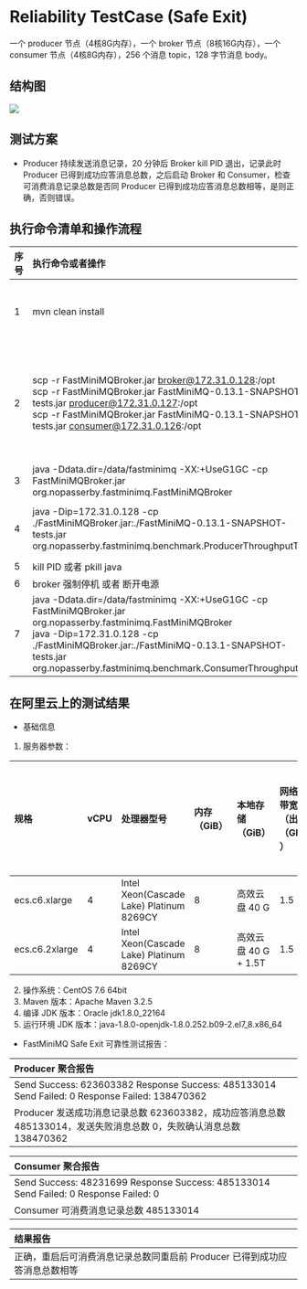 # Reliability TestCase (Safe Exit)

一个 producer 节点（4核8G内存），一个 broker 节点（8核16G内存），一个 consumer 节点（4核8G内存），256 个消息 topic，128 字节消息 body。

## 结构图

![](https://www.guochaosheng.com/fastminimq/docs/img/testcase_reboot.svg)
## 测试方案
* Producer 持续发送消息记录，20 分钟后 Broker kill PID 退出，记录此时 Producer 已得到成功应答消息总数，之后启动 Broker 和 Consumer，检查可消费消息记录总数是否同 Producer 已得到成功应答消息总数相等，是则正确，否则错误。

## 执行命令清单和操作流程
| 序号 | 执行命令或者操作                                               | 说明                                                         |
| :--- | :----------------------------------------------------------- | :----------------------------------------------------------- |
| 1    | mvn clean install                                            | 编译打包生成 FastMiniMQBroker.jar 和 FastMiniMQ-0.13.1-SNAPSHOT-tests.jar |
| 2    | scp -r FastMiniMQBroker.jar broker@172.31.0.128:/opt <br>scp -r FastMiniMQBroker.jar FastMiniMQ-0.13.1-SNAPSHOT-tests.jar producer@172.31.0.127:/opt <br>scp -r FastMiniMQBroker.jar FastMiniMQ-0.13.1-SNAPSHOT-tests.jar consumer@172.31.0.126:/opt | 复制 FastMiniMQBroker.jar 至 broker 节点，复制 FastMiniMQBroker.jar 和 FastMiniMQ-0.13.1-SNAPSHOT-tests.jar 至 producer\consumer 节点 |
| 3    | java -Ddata.dir=/data/fastminimq -XX:+UseG1GC -cp FastMiniMQBroker.jar org.nopasserby.fastminimq.FastMiniMQBroker | 运行 broker                                                  |
| 4    | java -Dip=172.31.0.128 -cp ./FastMiniMQBroker.jar:./FastMiniMQ-0.13.1-SNAPSHOT-tests.jar org.nopasserby.fastminimq.benchmark.ProducerThroughputTest | 运行 producer，持续发送消息记录，记录 Producer 已得到成功应答消息总数 |
| 5    | kill PID 或者 pkill java                                     | broker 安全退出                                              |
| 6    | broker 强制停机 或者 断开电源                                | broker 快速停机                                              |
| 7    | java -Ddata.dir=/data/fastminimq -XX:+UseG1GC -cp FastMiniMQBroker.jar org.nopasserby.fastminimq.FastMiniMQBroker<br/>java -Dip=172.31.0.128 -cp ./FastMiniMQBroker.jar:./FastMiniMQ-0.13.1-SNAPSHOT-tests.jar org.nopasserby.fastminimq.benchmark.ConsumerThroughputTest | 启动运行 broker 和 consumer，检查可消费消息记录总数是否同 Producer 已得到成功应答消息总数相等 |

## 在阿里云上的测试结果

* 基础信息

1. 服务器参数：

| 规格           | vCPU | 处理器型号                                | 内存（GiB）    | 本地存储（GiB）         | 网络基础带宽能力（出/入）（Gbit/s）        | 网络突发带宽能力（出/入）（Gbit/s）      | 网络收发包能力（出+入）（万PPS）        | 连接数（万）    | 多队列  | 云盘最大IOPS | 云盘最大吞吐量（MB/s）     | 云盘带宽（Gbit/s）    |
| :------------- | :--- | :--------------------------------------- | :---------- | :-------------------- | :---------------------------------- | :---------------------------------- | :------------------------------- | :------------ | :----- | :----------- | :--------------------- | :----------------- |
| ecs.c6.xlarge  | 4    | Intel Xeon(Cascade Lake) Platinum 8269CY | 8           | 高效云盘 40 G          | 1.5                                 | 5.0                                 | 50                               | 最高25        | 4      | 5000         | 140                    | 1.5                |
| ecs.c6.2xlarge | 4    | Intel Xeon(Cascade Lake) Platinum 8269CY | 8           | 高效云盘 40 G + 1.5T   | 1.5                                 | 5.0                                 | 80                               | 最高25        | 4      | 5000         | 140                    | 1.5                |

2. 操作系统：CentOS 7.6 64bit
3. Maven 版本：Apache Maven 3.2.5
4. 编译 JDK 版本：Oracle jdk1.8.0_22164
5. 运行环境 JDK 版本：java-1.8.0-openjdk-1.8.0.252.b09-2.el7_8.x86_64

* FastMiniMQ Safe Exit 可靠性测试报告：

| Producer 聚合报告                                                                                           |
| :---------------------------------------------------------------------------------------------------------- |
| Send Success: 623603382 Response Success: 485133014 Send Failed: 0 Response Failed: 138470362               |
| Producer 发送成功消息记录总数 623603382，成功应答消息总数 485133014，发送失败消息总数 0，失败确认消息总数 138470362 |

|Consumer 聚合报告   |
| :---------------------------------------------------------------------------------------------- |
| Send Success: 48231699 Response Success: 485133014 Send Failed: 0 Response Failed: 0            |
| Consumer 可消费消息记录总数 485133014                                                             |

|结果报告                                                                                           |
| :------------------------------------------------------------------------------------------------ |
| 正确，重启后可消费消息记录总数同重启前 Producer 已得到成功应答消息总数相等                              |
